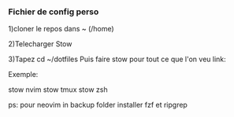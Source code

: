 ### Fichier de config perso 
1)cloner le repos dans ~ (/home)

2)Telecharger Stow

3)Tapez cd ~/dotfiles
Puis faire stow pour tout ce que l'on veu link:

Exemple:

stow nvim
stow tmux
stow zsh

ps: pour neovim in backup folder installer fzf et ripgrep
